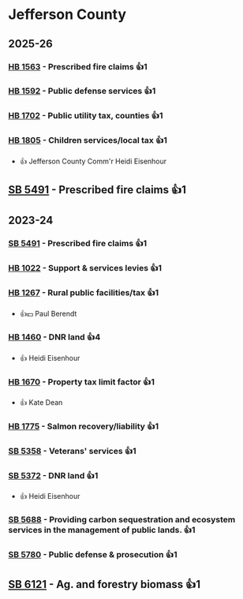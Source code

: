 # Jefferson County
## 2025-26

### [HB 1563](/bill/2025-26/hb/1563/) - Prescribed fire claims 👍1  

### [HB 1592](/bill/2025-26/hb/1592/) - Public defense services 👍1  

### [HB 1702](/bill/2025-26/hb/1702/) - Public utility tax, counties 👍1  

### [HB 1805](/bill/2025-26/hb/1805/) - Children services/local tax 👍1  
* 👍 Jefferson County Comm'r Heidi Eisenhour

## [SB 5491](/bill/2025-26/sb/5491/) - Prescribed fire claims 👍1  

## 2023-24

### [SB 5491](/bill/2023-24/sb/5491/) - Prescribed fire claims 👍1  

### [HB 1022](/bill/2023-24/hb/1022/) - Support & services levies 👍1  

### [HB 1267](/bill/2023-24/hb/1267/) - Rural public facilities/tax 👍1  
* 👍💵 Paul Berendt

### [HB 1460](/bill/2023-24/hb/1460/) - DNR land 👍4  
* 👍 Heidi Eisenhour

### [HB 1670](/bill/2023-24/hb/1670/) - Property tax limit factor 👍1  
* 👍 Kate Dean

### [HB 1775](/bill/2023-24/hb/1775/) - Salmon recovery/liability 👍1  

### [SB 5358](/bill/2023-24/sb/5358/) - Veterans' services 👍1  

### [SB 5372](/bill/2023-24/sb/5372/) - DNR land 👍1  
* 👍 Heidi Eisenhour

### [SB 5688](/bill/2023-24/sb/5688/) - Providing carbon sequestration and ecosystem services in the management of public lands. 👍1  

### [SB 5780](/bill/2023-24/sb/5780/) - Public defense & prosecution 👍1  

## [SB 6121](/bill/2023-24/sb/6121/) - Ag. and forestry biomass 👍1  
